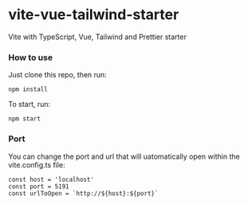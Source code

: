 # vite-vue-tailwind-starter
Vite with TypeScript, Vue, Tailwind and Prettier starter

### How to use
Just clone this repo, then run:
```
npm install
```

To start, run:
```
npm start
```

### Port
You can change the port and url that will uatomatically open within the vite.config.ts file:

```
const host = 'localhost'
const port = 5191
const urlToOpen = `http://${host}:${port}`
```
